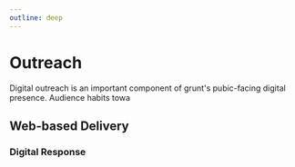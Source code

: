 ```yaml
---
outline: deep
---
```

# Outreach

Digital outreach is an important component of grunt's pubic-facing digital presence. Audience habits towa

## Web-based Delivery

### Digital Response



